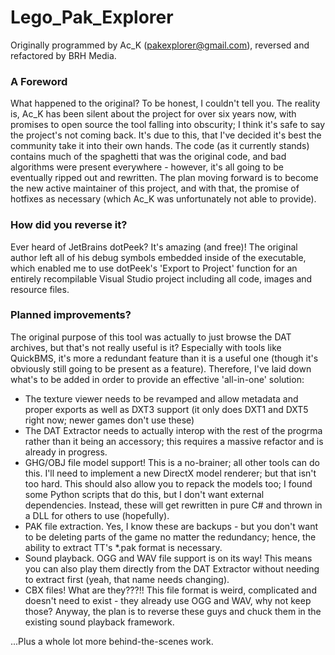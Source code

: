# Lego_Pak_Explorer
Originally programmed by Ac_K (pakexplorer@gmail.com), reversed and refactored by BRH Media.

### A Foreword
What happened to the original? To be honest, I couldn't tell you. The reality is, Ac_K has been silent about the project for over six years now, with promises to open source the tool falling into obscurity; I think it's safe to say the project's not coming back. It's due to this, that I've decided it's best the community take it into their own hands. The code (as it currently stands) contains much of the spaghetti that was the original code, and bad algorithms were present everywhere - however, it's all going to be eventually ripped out and rewritten. The plan moving forward is to become the new active maintainer of this project, and with that, the promise of hotfixes as necessary (which Ac_K was unfortunately not able to provide).

### How did you reverse it?
Ever heard of JetBrains dotPeek? It's amazing (and free)! The original author left all of his debug symbols embedded inside of the executable, which enabled me to use dotPeek's 'Export to Project' function for an entirely recompilable Visual Studio project including all code, images and resource files.

### Planned improvements?
The original purpose of this tool was actually to just browse the DAT archives, but that's not really useful is it? Especially with tools like QuickBMS, it's more a redundant feature than it is a useful one (though it's obviously still going to be present as a feature). Therefore, I've laid down what's to be added in order to provide an effective 'all-in-one' solution:
- The texture viewer needs to be revamped and allow metadata and proper exports as well as DXT3 support (it only does DXT1 and DXT5 right now; newer games don't use these)
- The DAT Extractor needs to actually interop with the rest of the progrma rather than it being an accessory; this requires a massive refactor and is already in progress.
- GHG/OBJ file model support! This is a no-brainer; all other tools can do this. I'll need to implement a new DirectX model renderer; but that isn't too hard. This should also allow you to repack the models too; I found some Python scripts that do this, but I don't want external dependencies. Instead, these will get rewritten in pure C# and thrown in a DLL for others to use (hopefully).
- PAK file extraction. Yes, I know these are backups - but you don't want to be deleting parts of the game no matter the redundancy; hence, the ability to extract TT's \*.pak format is necessary.
- Sound playback. OGG and WAV file support is on its way! This means you can also play them directly from the DAT Extractor without needing to extract first (yeah, that name needs changing).
- CBX files! What are they???!! This file format is weird, complicated and doesn't need to exist - they already use OGG and WAV, why not keep those? Anyway, the plan is to reverse these guys and chuck them in the existing sound playback framework.

...Plus a whole lot more behind-the-scenes work.

